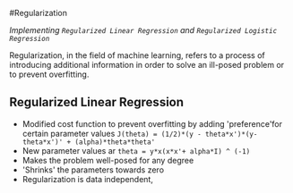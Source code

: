 #Regularization

*Implementing `Regularized Linear Regression` and `Regularized Logistic Regression`*

Regularization, in the field of machine learning, refers to a process of introducing additional information in order to solve an ill-posed problem or to prevent overfitting.

## Regularized Linear Regression
- Modified cost function to prevent overfitting by adding 'preference'for certain parameter values
  ` J(theta) = (1/2)*(y - theta*x')*(y-theta*x')' + (alpha)*theta*theta' `
- New parameter values ar `theta = y*x(x*x'+ alpha*I) ^ (-1)`
- Makes the problem well-posed for any degree
- 'Shrinks' the parameters towards zero
- Regularization is data independent, 
